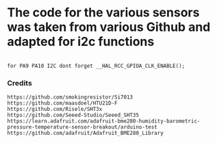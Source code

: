 # The code for the various sensors was taken from various Github and adapted for i2c functions 

```

for PA9 PA10 I2C dont forget __HAL_RCC_GPIOA_CLK_ENABLE();

```

### Credits

    https://github.com/smokingresistor/Si7013
    https://github.com/maasdoel/HTU21D-F
    https://github.com/Risele/SHT3x
    https://github.com/Seeed-Studio/Seeed_SHT35
    https://learn.adafruit.com/adafruit-bme280-humidity-barometric-pressure-temperature-sensor-breakout/arduino-test
    https://github.com/adafruit/Adafruit_BME280_Library
    
    



     
